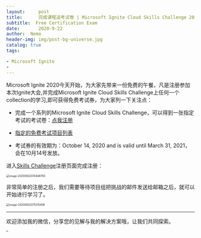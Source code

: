 ```yaml
---
layout:     post
title:      完成课程送考试卷 | Microsoft Ignite Cloud Skills Challenge 2020
subtitle:  Free Certification Exam
date:       2020-9-22
author:  Nemo
header-img: img/post-bg-universe.jpg
catalog: true
tags:

- Microsoft Ignite
- 
---
```


Microsoft Ignite 2020今天开始，为大家先带来一份免费的午餐，凡是注册参加本次Ignite大会,并完成Microsoft Ignite Cloud Skills Challenge上任何一个collection的学习,即可获得免费考试券，为大家列一下关注点：

- 完成一个系列的Microsoft Ignite Cloud Skills Challenge，可以得到一张指定考试的考试卷：[点我注册](https://csc.docs.microsoft.com/ignite/registration?WT.mc_id=M365-MVP-5003881)

- [指定的免费考试项目列表](https://docs.microsoft.com/en-us/learn/certifications/microsoft-ignite-cloud-skills-challenge-2020-free-certification-exam?WT.mc_id=M365-MVP-5003881#eligible-exams)
- 考试券的有效期为：October 14, 2020 and is valid until March 31, 2021，会在10月14号发放。

进入[Skills Challenge](https://csc.docs.microsoft.com/ignite/registration?WT.mc_id=M365-MVP-5003881)注册页面完成注册：

<img src="https://cdn.jsdelivr.net/gh/tangx007/tangx007.github.io/img/image-20200922074448793.png" alt="image-20200922074448793" style="zoom:50%;" />

非常简单的注册之后，我们需要等待项目组把挑战的邮件发送给邮箱之后，就可以开始进行学习了。

<img src="https://cdn.jsdelivr.net/gh/tangx007/tangx007.github.io/img/image-20200922075210408.png" alt="image-20200922075210408" style="zoom:50%;" />



------

欢迎添加我的微信，分享您的见解与我的解决方案哦，让我们共同探索。

<img src="https://cdn.jsdelivr.net/gh/tangx007/tangx007.github.io/img/nemo-qrcode.jpg" style="zoom: 33%;" />